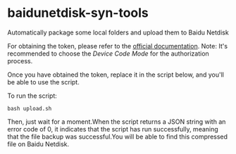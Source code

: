 # baidunetdisk-syn-tools
Automatically package some local folders and upload them to Baidu Netdisk

For obtaining the token, please refer to the [official documentation](https://pan.baidu.com/union/doc/ol0rsap9s).
Note: It's recommended to choose the *Device Code Mode* for the authorization process.

Once you have obtained the token, replace it in the script below, and you'll be able to use the script.

To run the script:
```shell
bash upload.sh
```

Then, just wait for a moment.When the script returns a JSON string with an error code of 0, it indicates that the script has run successfully, meaning that the file backup was successful.You will be able to find this compressed file on Baidu Netdisk.
